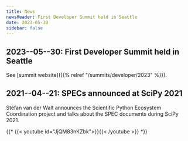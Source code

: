 ```yaml
---
title: News
newsHeader: First Developer Summit held in Seattle
date: 2023-05-30
sidebar: false
---
```


## 2023--05--30: First Developer Summit held in Seattle

See [summit website]({{% relref "/summits/developer/2023" %}}).

## 2021--04--21: SPECs announced at SciPy 2021

Stéfan van der Walt announces the Scientific Python Ecosystem Coordination project and
talks about the SPEC documents during SciPy 2021.

{{*
{{< youtube id="JjQM83nKZbk">}}{{< /youtube >}}
\*}}
